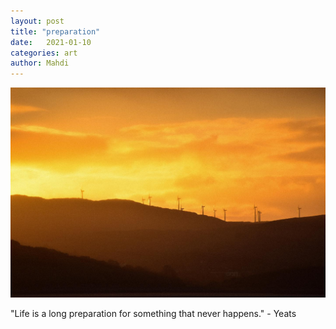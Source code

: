 ```yaml
---
layout: post
title: "preparation"
date:   2021-01-10
categories: art
author: Mahdi
---
```


![preparation](/img/arts/preparation.jpg)

<span class='image-details'>
"Life is a long preparation for something that never happens." - Yeats
</span>


